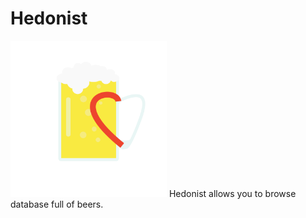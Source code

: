 # Hedonist
<img src="https://github.com/michaelKurowski/hedonist/blob/master/hedonist.png" width="250">
Hedonist allows you to browse database full of beers.

